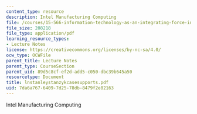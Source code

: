 ```yaml
---
content_type: resource
description: Intel Manufacturing Computing
file: /courses/15-566-information-technology-as-an-integrating-force-in-manufacturing-spring-2003/7da6a76764097d2578db8479f2e82163_lnstanleystanzykcasesupports.pdf
file_size: 208218
file_type: application/pdf
learning_resource_types:
- Lecture Notes
license: https://creativecommons.org/licenses/by-nc-sa/4.0/
ocw_type: OCWFile
parent_title: Lecture Notes
parent_type: CourseSection
parent_uid: 89d5c8cf-ef2d-add5-c050-dbc39b645a50
resourcetype: Document
title: lnstanleystanzykcasesupports.pdf
uid: 7da6a767-6409-7d25-78db-8479f2e82163
---
```

Intel Manufacturing Computing